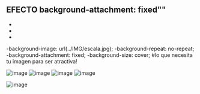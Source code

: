 
EFECTO background-attachment: fixed""
-
-
-
-
-background-image: url(../IMG/escala.jpg);
-background-repeat: no-repeat;
-background-attachment: fixed;
-background-size: cover;
#lo que necesita tu imagen para ser atractiva!

![image](https://github.com/JhojanBinary/Cover-Effect/assets/102551448/8a08845c-3c3e-4181-b7a5-b72327c46916)
![image](https://github.com/JhojanBinary/Cover-Effect/assets/102551448/daf085b5-7dd6-4e31-891a-206859a70543)
![image](https://github.com/JhojanBinary/Cover-Effect/assets/102551448/e68306c4-d657-4320-b3e4-d634cdc611aa)
![image](https://github.com/JhojanBinary/Cover-Effect/assets/102551448/5811119a-2c3f-407a-b5bc-dac932014338)


![image](https://github.com/JhojanBinary/Cover-Effect/assets/102551448/43e75396-066a-4291-b73a-ae0953d5309b)
